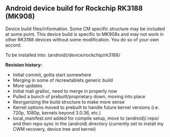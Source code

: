 Android device build for Rockchip RK3188 (MK908)
--------------

Device build files/information. Some CM specific structure
may be included at some point. This device build is specific
to MK908s and may not work in other RK3188 devices without
some modification. You do so of your own accord.

To be installed into: (android)/device/rockchip/rk3188/

**Revision history:**
- Initial commit, gotta start somewhere
- Merging in some of rkcrewtablets generic build
- More updates
- Initial mali gralloc, need to merge in properly now
- Pulled a bunch of prebuilt/proprietary down, moving into place
- Reorganizing the build structure to make more sense
- Kernel options moved to prebuilt to handle future kernel versions
(i.e. 720p, 1080p, kernels beyond 3.0.36, etc.)
- local_manifest.xml added for compile setup, move to (android)/.repo/
and then repo sync in the (android) directory (currently set to 
install my CWM recovery, device tree and kernel)

